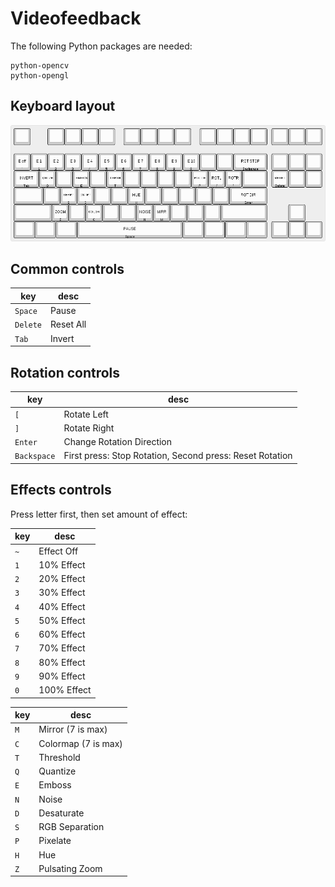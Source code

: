 Videofeedback
=============

The following Python packages are needed:

```
python-opencv
python-opengl
```

Keyboard layout
---------------


![keyboard](keyboard-layout.png)

Common controls
----------------

| key | desc |
|-----|---------|
| `Space`  | Pause |
| `Delete` | Reset All |
| `Tab`    | Invert |

Rotation controls
-----------------

| key | desc |
|-----|---------|
| `[` | Rotate Left |
| `]` | Rotate Right |
| `Enter` | Change Rotation Direction |
| `Backspace` | First press: Stop Rotation, Second press: Reset Rotation |

Effects controls
----------------

Press letter first, then set amount of effect:

| key | desc |
|-----|---------|
| `~` | Effect Off |
| `1` | 10% Effect |
| `2` | 20% Effect |
| `3` | 30% Effect |
| `4` | 40% Effect |
| `5` | 50% Effect |
| `6` | 60% Effect |
| `7` | 70% Effect |
| `8` | 80% Effect |
| `9` | 90% Effect |
| `0` | 100% Effect |

| key | desc |
|-----|---------|
| `M` | Mirror (7 is max) |
| `C` | Colormap (7 is max) |
| `T` | Threshold |
| `Q` | Quantize |
| `E` | Emboss |
| `N` | Noise |
| `D` | Desaturate |
| `S` | RGB Separation |
| `P` | Pixelate |
| `H` | Hue |
| `Z` | Pulsating Zoom |
